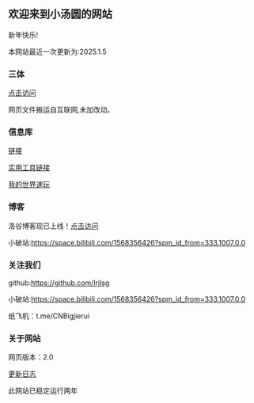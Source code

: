 ## 欢迎来到小汤圆的网站

新年快乐!

本网站最近一次更新为:2025.1.5

### 三体

[点击访问](https://lrjlsg.github.io/xinxk/threebody/index.html)

网页文件搬运自互联网,未加改动。

### 信息库

[链接](https://lrjlsg.github.io/xinxk)

[实用工具链接](https://lrjlsg.github.io/gq)

[我的世界速玩](https://lrjlsg.github.io/minecraft/WebMC-master/index.html)

### 博客

洛谷博客现已上线！[点击访问](https://www.luogu.com.cn/blog/lianruijie/)

小破站:https://space.bilibili.com/1568356426?spm_id_from=333.1007.0.0

### 关注我们

github:https://github.com/lrjlsg

小破站:https://space.bilibili.com/1568356426?spm_id_from=333.1007.0.0

纸飞机：t.me/CNBigjierui

### 关于网站

网页版本：2.0

[更新日志](https://lrjlsg.github.io/gx)

此网站已稳定运行两年
